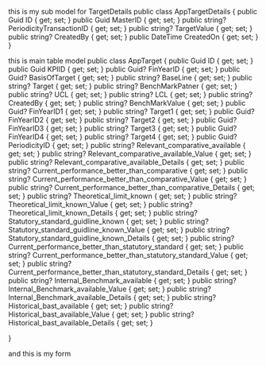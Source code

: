 this is my sub model for TargetDetails 
public class AppTargetDetails
 {
     public Guid ID { get; set; }
     public Guid MasterID { get; set; }
     public string? PeriodicityTransactionID { get; set; }
     public string? TargetValue { get; set; }
     public string? CreatedBy { get; set; }
     public DateTime CreatedOn { get; set; }
 }

this is main table model
 public class AppTarget
 {
     public Guid ID { get; set; }
     public Guid KPIID { get; set; }
     public Guid? FinYearID { get; set; }
     public Guid? BasisOfTarget { get; set; }
     public string? BaseLine { get; set; }
     public string? Target { get; set; }
     public string? BenchMarkPatner { get; set; }
     public string? UCL { get; set; }
     public string? LCL { get; set; }
     public string? CreatedBy { get; set; }
     public string? BenchMarkValue { get; set; }
     public Guid? FinYearID1 { get; set; }
     public string? Target1 { get; set; }
     public Guid? FinYearID2 { get; set; }
     public string? Target2 { get; set; }
     public Guid? FinYearID3 { get; set; }
     public string? Target3 { get; set; }
     public Guid? FinYearID4 { get; set; }
     public string? Target4 { get; set; }
     public Guid? PeriodicityID { get; set; }
     public string? Relevant_comparative_available { get; set; }
     public string? Relevant_comparative_available_Value { get; set; }
     public string? Relevant_comparative_available_Details { get; set; }
     public string? Current_performance_better_than_comparative { get; set; }
     public string? Current_performance_better_than_comparative_Value { get; set; }
     public string? Current_performance_better_than_comparative_Details { get; set; }
     public string? Theoretical_limit_known { get; set; }
     public string? Theoretical_limit_known_Value { get; set; }
     public string? Theoretical_limit_known_Details { get; set; }
     public string? Statutory_standard_guidline_known { get; set; }
     public string? Statutory_standard_guidline_known_Value { get; set; }
     public string? Statutory_standard_guidline_known_Details { get; set; }
     public string? Current_performance_better_than_statutory_standard { get; set; }
     public string? Current_performance_better_than_statutory_standard_Value { get; set; }
     public string? Current_performance_better_than_statutory_standard_Details { get; set; }
     public string? Internal_Benchmark_available { get; set; }
     public string? Internal_Benchmark_available_Value { get; set; }
     public string? Internal_Benchmark_available_Details { get; set; }
     public string? Historical_bast_available { get; set; }
     public string? Historical_bast_available_Value { get; set; }
     public string? Historical_bast_available_Details { get; set; }
 
 }

and this is my form 

   <form asp-action="TargetKPI" asp-controller="TPR" id="form" method="post" style="display:none;">
        <div class="card card-custom mt-4">
            <div class="card-header-custom mb-2">Target KPI</div>
          <input type="hidden" asp-for="ID" id="KPIID" />
                    <input type="hidden" id="actionType" name="actionType" />
            <div class="card-body">
                <div class="row g-3">
                     <div class="col-md-1">

                        <label for="KPIDetails" class="control-label">KPI</label>
                        </div>
                         <div class="col-md-11">
                        <input class="form-control form-control-sm" autocomplete="off" id="KPIDetails" readonly/>
                        </div>
                       
                    </div>
                     <div class="row g-3 mt-1">
                       <div class="col-md-1">
                        <label for="FinYear" class="control-label">Fin Year</label>
                        </div>
                      <div class="col-md-3">
                       <select class="form-control form-control-sm custom-select me-2" name="FinYearID" id="FinYearID" disabled>
    @foreach (var item in finYears)
    {
        var isSelected = (item.FinYear == currentFY);
        <option value="@item.ID" selected="@(isSelected ? "selected" : null)">
            @item.FinYear
        </option>
    }
</select>
@if (selectedFinYear != null)
{
    <input type="hidden" name="FinYearID" value="@selectedFinYear.ID" />
}
                    </div>

                     <div class="col-md-1">
                        <label for="UnitCode" class="control-label">UOM</label>
                     </div>

                     <div class="col-md-3">
                        <input class="form-control form-control-sm col-sm-2" id="UnitCode" name="UnitCode" autocomplete="off" readonly>
                    </div>
                     <div class="col-md-1">
                        <label for="KPICode" class="control-label">KPI Code</label>
                        </div>

                    <div class="col-md-3">
                        <input class="form-control form-control-sm" id="KPICode" autocomplete="off" readonly>
                    </div>
                    </div>
                     <hr>
                     <div class="external-comparative-group">
                      <div class="row g-3 mt-1">
                     <div class="col-md-2">
                        <label for="Relevant_comparative_available" class="control-label">External comparative</label>
                        </div>

                    <div class="col-md-2">
                       
                        <select  class="form-control form-control-sm custom-select external-comparative-select" id="Relevant_comparative_available">
                            <option></option>
                            <option value="Available">Available</option>
                            <option value="Not Available">Not Available</option>                           
                        </select>
                    </div>
                     <div class="col-md-1">

                             </div>
                             <div class="col-md-1">

                             </div>
                    <div class="col-md-2">
                        <label for="Relevant_comparative_available_Value" class="control-label">External comparative Value</label>
                        </div>
                        
                    <div class="col-md-1">
                       
                       <input class="form-control form-control-sm comparative-value" id="Relevant_comparative_available_Value" autocomplete="off">
                    </div>

                    <div class="col-md-1">
                        <label for="Relevant_comparative_available_Details" class="control-label">Details</label>
                        </div>

                    <div class="col-md-2">
                       <input class="form-control form-control-sm comparative-details" id="Relevant_comparative_available_Details" autocomplete="off">
                    </div>
                    </div>
                    </div>
                  
                     <div class="row g-3 mt-1">
                     <div class="col-md-2">
                        <label for="Current_performance_better_than_comparative" class="control-label">Current performance</label>
                        </div>

                    <div class="col-md-2">
                       
                        <select  class="form-control form-control-sm custom-select" id="Current_performance_better_than_comparative">        
                            <option value="Available">Available</option>                            
                        </select>
                    </div>
                     <div class="col-md-1">

                             </div>
                             <div class="col-md-1">

                             </div>
                    <div class="col-md-2">
                        <label for="Current_performance_better_than_comparative_Value" class="control-label">Current performance Value</label>
                        </div>

                    <div class="col-md-1">
                       
                       <input class="form-control form-control-sm" id="Current_performance_better_than_comparative_Value" autocomplete="off">
                    </div>
                    <div class="col-md-1">
                        <label for="Current_performance_better_than_comparative_Details" class="control-label">Details</label>
                        </div>

                    <div class="col-md-2">
                       <input class="form-control form-control-sm" id="Current_performance_better_than_comparative_Details" autocomplete="off">
                    </div>
                    </div>
                     <div class="external-comparative-group">
                    <div class="row g-3 mt-1">
                     <div class="col-md-2">
                        <label for="Theoretical_limit_known" class="control-label">Theoretical limit</label>
                        </div>

                    <div class="col-md-2">
                       
                        <select  class="form-control form-control-sm custom-select external-comparative-select" id="Theoretical_limit_known">  
                             <option></option>
                            <option value="Available">Available</option>                            
                             <option value="Not Available">Not Available</option>                           
                        </select>
                    </div>
                     <div class="col-md-1">

                             </div>
                             <div class="col-md-1">

                             </div>
                    <div class="col-md-2">
                        <label for="Theoretical_limit_known_Value " class="control-label">Theoretical limit Value </label>
                        </div>

                    <div class="col-md-1">
                       
                       <input class="form-control form-control-sm comparative-value" id="Theoretical_limit_known_Value" autocomplete="off">
                    </div>
                    <div class="col-md-1">
                        <label for="Theoretical_limit_known_Details" class="control-label">Details</label>
                        </div>

                    <div class="col-md-2">
                       <input class="form-control form-control-sm comparative-details" id="Theoretical_limit_known_Details" autocomplete="off">
                    </div>
                    </div>
                    </div>
                     <div class="external-comparative-group">
                    <div class="row g-3 mt-1">
                     <div class="col-md-2">
                        <label for="Statutory_standard_guidline_known" class="control-label">Statutory standard/guideline</label>
                        </div>

                    <div class="col-md-2">
                       
                        <select  class="form-control form-control-sm custom-select external-comparative-select" id="Statutory_standard_guidline_known"> 
                             <option></option>
                            <option value="Available">Available</option>                            
                             <option value="Not Available">Not Available</option>                           
                        </select>
                    </div>
                     <div class="col-md-1">

                             </div>
                             <div class="col-md-1">

                             </div>
                    <div class="col-md-2">
                        <label for="Statutory_standard_guidline_known_Value " class="control-label">Statutory standard Value</label>
                        </div>

                    <div class="col-md-1">
                       
                       <input class="form-control form-control-sm comparative-value" id="Statutory_standard_guidline_known_Value" autocomplete="off">
                    </div>
                    <div class="col-md-1">
                        <label for="Statutory_standard_guidline_known_Details" class="control-label">Details</label>
                        </div>

                    <div class="col-md-2">
                       <input class="form-control form-control-sm comparative-details" id="Statutory_standard_guidline_known_Details" autocomplete="off">
                    </div>
                    </div>
                    </div>
                     <div class="external-comparative-group">
                    <div class="row g-3 mt-1">
                     <div class="col-md-2">
                        <label for="Internal_Benchmark_available" class="control-label">Internal benchmark</label>
                        </div>

                    <div class="col-md-2">
                       
                        <select  class="form-control form-control-sm custom-select external-comparative-select" id="Internal_Benchmark_available">
                             <option></option>
                            <option value="Available">Available</option>                            
                             <option value="Not Available">Not Available</option>                           
                        </select>
                    </div>
                     <div class="col-md-1">

                             </div>
                             <div class="col-md-1">

                             </div>
                    <div class="col-md-2">
                        <label for="Internal_Benchmark_available_Value " class="control-label">Internal benchmark Value</label>
                        </div>

                    <div class="col-md-1">
                       
                       <input class="form-control form-control-sm comparative-value" id="Internal_Benchmark_available_Value" autocomplete="off">
                    </div>
                    <div class="col-md-1">
                        <label for="Internal_Benchmark_available_Details" class="control-label">Details</label>
                        </div>

                    <div class="col-md-2">
                       <input class="form-control form-control-sm comparative-details" id="Internal_Benchmark_available_Details" autocomplete="off">
                    </div>
                    </div>
                    </div>
                     <div class="external-comparative-group">
                    <div class="row g-3 mt-1">
                     <div class="col-md-2">
                        <label for="Historical_bast_available" class="control-label">Historical best</label>
                        </div>

                    <div class="col-md-2">
                       
                        <select  class="form-control form-control-sm custom-select external-comparative-select" id="Historical_bast_available">  
                             <option></option>
                            <option value="Available">Available</option>                            
                             <option value="Not Available">Not Available</option>                           
                        </select>
                    </div>
                     <div class="col-md-1">

                             </div>
                              <div class="col-md-1">

                             </div>
                    <div class="col-md-2">
                        <label for="Historical_bast_available_Value " class="control-label">Historical Value</label>
                        </div>

                    <div class="col-md-1">
                       
                       <input class="form-control form-control-sm comparative-value" id="Historical_bast_available_Value" autocomplete="off">
                    </div>
                    <div class="col-md-1">
                        <label for="Historical_bast_available_Details" class="control-label">Details</label>
                        </div>

                    <div class="col-md-2">
                       <input class="form-control form-control-sm comparative-details" id="Historical_bast_available_Details" autocomplete="off">
                    </div>
                    </div>
                    <div id="periodicityContainer" class="mt-3">
    <label class="form-label fw-bold">Period Targets</label>
    <div id="periodicityFields" class="row gy-2">
        <!-- JS will insert dynamic input fields here -->
    </div>
</div>


</div>
                    <div class="text-center mt-4">
                    @if (ViewBag.CanModify == true || ViewBag.CanWrite == true)
                    {
                        <button class="btn btn-primary me-2 px-4" id="submitButton" type="submit">Submit</button>
                    }
                    @if (ViewBag.CanDelete == true)
                    {
                        <button class="btn btn-danger px-4" id="deleteButton" style="display:none;">Delete</button>
                    }
                </div>
                    </div>
                   

                            </form>

i want to store Data 

        [HttpPost]
        public async Task<IActionResult> TargetKPI(AppKpiMaster model, string actionType)
        {
            var UserId = HttpContext.Session.GetString("Session");
            ViewBag.user = User;
            if (string.IsNullOrEmpty(UserId))
                return RedirectToAction("AccessDenied", "TPR");


            string formName = "CreateKPI";
            var form = await context.AppFormDetails
                .Where(f => f.FormName == formName)
                .Select(f => f.Id)
                .FirstOrDefaultAsync();

            if (form == default)
                return RedirectToAction("AccessDenied", "TPR");

            bool canModify = await context.AppUserFormPermissions
                    .Where(p => p.UserId == UserId && p.FormId == form)
                    .AnyAsync(p => p.AllowModify == true);
            bool canDelete = await context.AppUserFormPermissions
                .Where(p => p.UserId == UserId && p.FormId == form)
                .AnyAsync(p => p.AllowDelete == true);
            bool canWrite = await context.AppUserFormPermissions
                .Where(p => p.UserId == UserId && p.FormId == form)
                .AnyAsync(p => p.AllowWrite == true);


            if (actionType == "save")
            {

                if (model.ID == Guid.Empty)
                {
                    if (!canWrite)
                        return RedirectToAction("AccessDenied", "TPR");

                 
                }


                else
                {
                    if (!canModify)
                        return RedirectToAction("AccessDenied", "TPR");

                   
                }
            }


            else if (actionType == "delete")
            {
                if (!canDelete)
                    return RedirectToAction("AccessDenied", "TPR");

            }

            return BadRequest("Invalid action.");
        }

